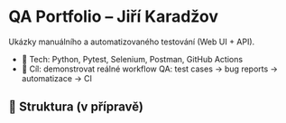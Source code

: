 # QA Portfolio – Jiří Karadžov

Ukázky manuálního a automatizovaného testování (Web UI + API).

- 🔧 Tech: Python, Pytest, Selenium, Postman, GitHub Actions
- 🎯 Cíl: demonstrovat reálné workflow QA: test cases → bug reports → automatizace → CI

## 📁 Struktura (v přípravě)
